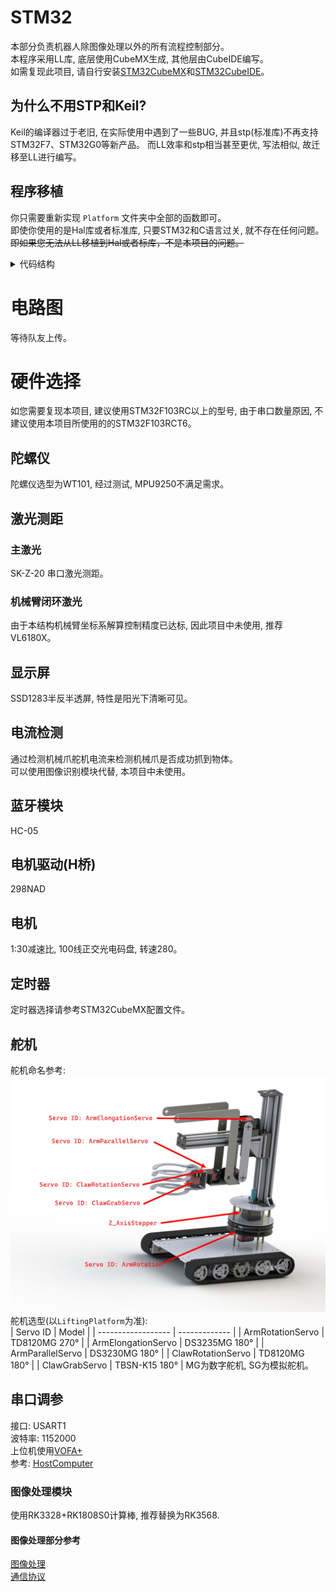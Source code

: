 # STM32
本部分负责机器人除图像处理以外的所有流程控制部分。  
本程序采用LL库, 底层使用CubeMX生成, 其他层由CubeIDE编写。  
如需复现此项目, 请自行安装[STM32CubeMX](https://www.st.com/zh/development-tools/stm32cubemx.html)和[STM32CubeIDE](https://www.st.com/en/development-tools/stm32cubeide.html)。  

## 为什么不用STP和Keil?
Keil的编译器过于老旧, 在实际使用中遇到了一些BUG, 并且stp(标准库)不再支持STM32F7、STM32G0等新产品。
而LL效率和stp相当甚至更优, 写法相似, 故迁移至LL进行编写。

## 程序移植
你只需要重新实现 `Platform` 文件夹中全部的函数即可。  
即使你使用的是Hal库或者标准库, 只要STM32和C语言过关, 就不存在任何问题。  
~~即如果您无法从LL移植到Hal或者标库，不是本项目的问题。~~

<details>
<summary>代码结构</summary>
程序分为应用层, 驱动层, 底层。各层之间解耦合。  
应用层只能通过 `Platform/ports.h` 调用驱动层。  
驱动层只能通过 `Platform/xx.h` 调用底层。  
为了考虑整体移植性, 降低了部分驱动层使用简洁性。  

如无特殊需求, 只需要修改 `App.c` 文件即可实现比赛全流程。  

程序结构:  
```
STM32:
│  .cproject 
│  .project                                 -> 项目文件, 使用STM32CubeIDE打开本文件即可。
│  STM32.ioc                                -> CubeMX配置文件, 使用CubeMX打开本文件进行底层配置。
│  STM32F103RCTX_FLASH.ld
│
├─Drivers                                   -> [ST库文件]
│  ├─CMSIS                                  -> [ST库文件] CMSIS
│  │
│  └─STM32F1xx_HAL_Driver                   -> [ST库文件] STM32的Hal和LL库文件
│
├─Images
│  ├─ChineseFonts                           -> [资源文件] 隶书汉字字模, 字模转换用
│  │      *.bmp
│  │
│  └─SchoolMotto                            -> [资源文件] 校训图, 字模转换用
│          SchoolMotto.bmp
│
├─Inc
│
├─Src
│  │  main.c
│  │  PrivateConfigs.h                      -> [配置文件] 隐私相关配置文件, 如电话号码, 已gitignore。
│  │  RobotConfigs.h                        -> [配置文件] 机器人全局配置文件。
│  │  stm32f1xx_hal_msp.c
│  │  stm32f1xx_it.c                        -> [中断管理] 中断表。
│  │  syscalls.c
│  │  sysmem.c
│  │  system_stm32f1xx.c
│  │
│  ├─App                                    -> [应用层]
│  │  │  App.c                              -> **比赛主要逻辑流程**
│  │  │  App.h
│  │  │
│  │  ├─AppLog                              -> Log库实现
│  │  │  │  AppLog.c
│  │  │  │  AppLog.h
│  │  │  │
│  │  │  └─JustFloat                        -> VOFA 上位机的 `JustFloat` 协议实现
│  │  │          JustFloat.c
│  │  │          JustFloat.h
│  │  │
│  │  ├─ArmControl                          -> 机械臂控制库
│  │  │      ArmControl.h
│  │  │      LiftingPlatform.c              -> 升降台机械臂控制实现
│  │  │      LiftingPlatform.h
│  │  │      MechanicalArm.c                -> 传统机械臂控制实现
│  │  │
│  │  ├─Debug
│  │  │  │  Debug.c                         -> 将串口中断信息整理到`ParameterAdjust`中
│  │  │  │  Debug.h
│  │  │  │
│  │  │  └─ParameterAdjust                  -> 参数调节器
│  │  │          ParameterAdjust.c
│  │  │          ParameterAdjust.h
│  │  │
│  │  ├─Examples                            -> [Examples] 本文件夹下为调用App、Driver、Platform层的函数Demo以及赛题要求的子步骤函数实现。
│  │  │      AllInit.c                      -> [赛题实现] 初始化所有软硬件的Demo
│  │  │      AllInit.h
│  │  │      AngleSensorTest.c              -> [Demo] 测试陀螺仪偏航角的实现
│  │  │      AngleSensorTest.h
│  │  │      BluetoothTest.c                -> [赛题实现] 赛题所要求的蓝牙相关功能
│  │  │      BluetoothTest.h
│  │  │      BroadcastIdentifyResult.c      -> 使用语音播报水果识别结果的实现
│  │  │      BroadcastIdentifyResult.h
│  │  │      CatchApple.c                   -> [赛题实现] 抓取苹果的实现
│  │  │      CatchApple.h
│  │  │      CatchTrashCan.c                -> [赛题实现] 抓取垃圾桶的实现
│  │  │      CatchTrashCan.h
│  │  │      DisplayResult.c                -> [赛题实现] 将识别结果显示在显示屏上的实现
│  │  │      DisplayResult.h
│  │  │      DisplaySchoolMotto.c           -> [赛题实现] 显示校训
│  │  │      DisplaySchoolMotto.h
│  │  │      EmptyTrash.c                   -> [赛题实现] 清空垃圾桶的实现
│  │  │      EmptyTrash.h
│  │  │      Examples.h                     -> [接口文件] 所有Example的头文件
│  │  │      IdentifyFruit.c                -> [赛题实现] 识别水果的实现
│  │  │      IdentifyFruit.h
│  │  │      PlaceApple.c                   -> [赛题实现] 放置水果的实现
│  │  │      PlaceApple.h
│  │  │      PlaceTrashCan.c                -> [赛题实现] 放置垃圾桶的实现
│  │  │      PlaceTrashCan.h
│  │  │      PrepareArmPosition.c           -> [赛题实现] 使机械臂进入准备状态
│  │  │      PrepareArmPosition.h
│  │  │      SendResultViaMessage.c         -> [赛题实现] 将识别结果通过短信发送到指定手机
│  │  │      SendResultViaMessage.h
│  │  │      ThrowApple.c                   -> [赛题实现] 扔苹果
│  │  │      ThrowApple.h
│  │  │      WashApple.c                    -> [赛题实现] 洗苹果
│  │  │      WashApple.h
│  │  │
│  │  ├─FastMatch                           -> [协议解析] 一个简单协议解析器
│  │  │      FastMatch.h
│  │  │
│  │  ├─MotionControl                       -> [运动控制] 运动控制实现
│  │  │      MotionControl.c
│  │  │      MotionControl.h
│  │  │
│  │  ├─PID                                 -> [PID] PID算法实现
│  │  │      PID.c
│  │  │      PID.h
│  │  │
│  │  ├─Timer                               -> [定时器] 系统框架定时器
│  │  │      Timer.c
│  │  │      Timer.h
│  │  │
│  │  ├─TOF
│  │  ├─UI                                  -> [UI] 简单UI实现
│  │  │      DrawPicture.c                  -> 绘制图像
│  │  │      DrawPicture.h
│  │  │      DrawText.c                     -> 绘制文本
│  │  │      DrawText.h
│  │  │      OfficialScriptChineseFont.c    -> 隶书汉语字体库
│  │  │      OfficialScriptChineseFont.h
│  │  │      SchoolMotto.c                  -> 校训图片库
│  │  │      SchoolMotto.h
│  │  │      UI.h                           -> UI接口文件
│  │  │
│  │  └─VoicePlayer                         -> [VoicePlayer] 语音播报框架
│  │          VoicePlayer.c
│  │          VoicePlayer.h
│  │
│  ├─Drivers                                -> [驱动层]
│  │  │  Drivers.c                          -> 驱动层初始化API实现
│  │  │  Drivers.h
│  │  │
│  │  ├─Bluetooth                           -> [Driver] HC-05蓝牙驱动
│  │  │      Bluetooth.c
│  │  │      Bluetooth.h
│  │  │
│  │  ├─DF_PlayerMini                       -> [Driver] DF Player Mini 语音播放器驱动
│  │  │      DF_PlayerMini.c
│  │  │      DF_PlayerMini.h
│  │  │
│  │  ├─Encoder                             -> [Driver] 编码器驱动
│  │  │      Encoder.c
│  │  │      Encoder.h
│  │  │
│  │  ├─ImageProcessingModule               -> [Driver] 图像处理模块驱动(即协议解析器)
│  │  │      ImageProcessingModule.c
│  │  │      ImageProcessingModule.h
│  │  │
│  │  ├─INA219                              -> [Driver] INA219电流传感器驱动
│  │  │      INA219.c
│  │  │      INA219.h
│  │  │
│  │  ├─Luat                                -> [Driver] Air724UG 4G 模块AT驱动
│  │  │      Luat.c
│  │  │      Luat.h
│  │  │
│  │  ├─Motor                               -> [Driver] H桥电机驱动板驱动
│  │  │      Motor.c
│  │  │      Motor.h
│  │  │
│  │  ├─Servo                               -> [Driver] 舵机驱动
│  │  │      Servo.c
│  │  │      Servo.h
│  │  │
│  │  ├─SimpleProtocolPraise                -> [Driver] 简单协议解析器
│  │  │      SimpleProtocolPraise.h
│  │  │
│  │  ├─SKTOF                               -> [Driver] SK TOF 驱动
│  │  │      SKTOF.c
│  │  │      SKTOF.h
│  │  │
│  │  ├─SSD1283                             -> [Driver] SSD1283 屏幕驱动
│  │  │      SSD1283.c
│  │  │      SSD1283.h
│  │  │
│  │  ├─Stepper                             -> [Driver] 步进驱动
│  │  │      Stepper.c
│  │  │      Stepper.h
│  │  │
│  │  ├─VL6180X                             -> [Driver] VL6180X 短距离TOF 驱动
│  │  │  ├─Core
│  │  │  │      vl6180x_api.c
│  │  │  │      vl6180x_api.h
│  │  │  │      vl6180x_cfg.h
│  │  │  │      vl6180x_def.h
│  │  │  │      vl6180x_i2c.c
│  │  │  │      vl6180x_i2c.h
│  │  │  │
│  │  │  └─Platform
│  │  │          vl6180x_easy_api.c         -> [Driver] VL6180X 驱动简易接口实现
│  │  │          vl6180x_easy_api.h
│  │  │          vl6180x_platform.c
│  │  │          vl6180x_platform.h
│  │  │          vl6180x_types.h
│  │  │
│  │  └─WT101                               -> [Driver] WT101 陀螺仪 驱动
│  │          WT101.c
│  │          WT101.h
│  │
│  └─Platform                               -> 底层, 用于适配LL库。如果想要移植到Hal库或标准库, 请关注本文件夹。
│      │  ports.c                           -> [Platform] 底层初始化API实现
│      │  ports.h
│      │
│      ├─Clock                              -> [Platform] 系统时钟实现。
│      │      Clock.c
│      │      Clock.h
│      │      Readme.md
│      │
│      ├─EncoderPorts                       -> [Platform] 编码器底层接口。
│      │      Encoder.md
│      │      EncoderPorts.c
│      │      EncoderPorts.h
│      │
│      ├─GPIO                               -> [Platform] GPIO底层接口。
│      │      GPIO.c
│      │      GPIO.h
│      │
│      ├─I2C                                -> [Platform] I2C底层接口。
│      │      I2C.c
│      │      I2C.h
│      │
│      ├─Interrupts                         -> [Platform] 中断底层接口。
│      │  │  Interrupts.h
│      │  │
│      │  ├─ExternalInterrupts              -> [Platform] 外部中断
│      │  ├─TimerInterrupts                 -> [Platform] 定时器中断
│      │  │      TimerInterrupts.c
│      │  │      TimerInterrupts.h
│      │  │
│      │  └─USARTInterrupts                 -> [Platform] 串口中断
│      │          USARTInterrupts.c
│      │          USARTInterrupts.h
│      │
│      ├─PWM                                -> [Platform] PWM底层实现
│      │      PWM.c
│      │      PWM.h
│      │
│      ├─SPI                                -> [Platform] SPI底层实现
│      │      SPI.c
│      │      SPI.h
│      │
│      └─USART                              -> [Platform] 串口底层实现
│              USART.c
│              USART.h
│
├─Startup
│      startup_stm32f103rctx.s
│
└─Voices                                    -> [资源文件] 语音播报原素材, 请使用本文件下的素材文件进行播报。
        00*.mp3
```
</details>

# 电路图  
等待队友上传。  

# 硬件选择
如您需要复现本项目, 建议使用STM32F103RC以上的型号, 由于串口数量原因, 不建议使用本项目所使用的的STM32F103RCT6。  
## 陀螺仪
陀螺仪选型为WT101, 经过测试, MPU9250不满足需求。  

## 激光测距
### 主激光
SK-Z-20 串口激光测距。  
### 机械臂闭环激光
由于本结构机械臂坐标系解算控制精度已达标, 因此项目中未使用, 推荐VL6180X。  

## 显示屏
SSD1283半反半透屏, 特性是阳光下清晰可见。  


## 电流检测
通过检测机械爪舵机电流来检测机械爪是否成功抓到物体。  
可以使用图像识别模块代替, 本项目中未使用。  

## 蓝牙模块
HC-05  

## 电机驱动(H桥)
298NAD  

## 电机
1:30减速比, 100线正交光电码盘, 转速280。  

## 定时器  
定时器选择请参考STM32CubeMX配置文件。  

## 舵机
舵机命名参考: 
![](../Images/LiftingPlatformAnnotationPicture2.jpg)  
舵机选型(以`LiftingPlatform`为准):  
| Servo ID           | Model         |
| ------------------ | ------------- |
| ArmRotationServo   | TD8120MG 270° |
| ArmElongationServo | DS3235MG 180° |
| ArmParallelServo   | DS3230MG 180° |
| ClawRotationServo  | TD8120MG 180° |
| ClawGrabServo      | TBSN-K15 180° |
MG为数字舵机, SG为模拟舵机。  


## 串口调参
接口: USART1  
波特率: 1152000  
上位机使用[VOFA+](https://www.vofa.plus/)  
参考: [HostComputer](../HostComputer/VOFAConfig/Readme.md)  

### 图像处理模块  
使用RK3328+RK1808S0计算棒, 推荐替换为RK3568.  
#### 图像处理部分参考    
[图像处理](../ImageProcessing/Readme.md)  
[通信协议](../ImageProcessing/Protocol.md)  
